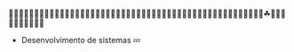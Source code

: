🌼🌼🌼🌼🌼🌼🌼🌼🌼🌼🌼🌼🌼🌼🌼🌼🌼🌼🌼🌼🌼🌼🌼🌷🌷🌷🌷🌷🌷🌷🌷🌷🌷🌷🌷🌷🌷🌷🌷🌷🌷🌷🌷🌷🌸🌸🌸🌸🌸🌸☘🌸🌸🌸🌸🌸🌸🌸🌸🌸🌸
-  Desenvolvimento de sistemas
            💤

